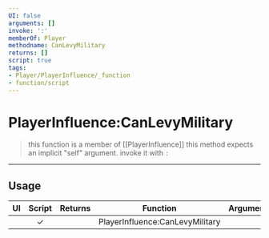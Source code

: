 ```yaml
---
UI: false
arguments: []
invoke: ':'
memberOf: Player
methodname: CanLevyMilitary
returns: []
script: true
tags:
- Player/PlayerInfluence/_function
- function/script
---
```

# PlayerInfluence:CanLevyMilitary
> this function is a member of [[PlayerInfluence]]
> this method expects an implicit "self" argument. invoke it with `:`
-----
## Usage
|  UI | Script | Returns | Function | Arguments |
|:---:|:------:|-------:|:--------:|:---------|
| |✓||PlayerInfluence:CanLevyMilitary||
